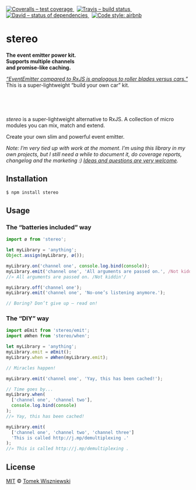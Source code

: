 [![Coveralls – test coverage
](https://img.shields.io/coveralls/tomekwi/stereo.svg?style=flat-square)
](https://coveralls.io/r/tomekwi/stereo)
 [![Travis – build status
](https://img.shields.io/travis/tomekwi/stereo/master.svg?style=flat-square)
](https://travis-ci.org/tomekwi/stereo)
 [![David – status of dependencies
](https://img.shields.io/david/tomekwi/stereo.svg?style=flat-square)
](https://david-dm.org/tomekwi/stereo)
 [![Code style: airbnb
](https://img.shields.io/badge/code%20style-airbnb-blue.svg?style=flat-square)
](https://github.com/airbnb/javascript)




stereo
======

**The event emitter power kit.**  
**Supports multiple channels**  
**and promise-like caching.**

[*“EventEmitter compared to RxJS is analogous to roller blades versus cars.”*](http://futurice.com/blog/reactive-mvc-and-the-virtual-dom/) This is a super-lightweight “build your own car” kit.

 

 

*stereo* is a super-lightweight alternative to RxJS. A collection of micro modules you can mix, match and extend.

Create your own slim and powerful event emitter.

*Note: I’m very tied up with work at the moment. I’m using this library in my own projects, but I still need a while to document it, do coverage reports, changelog and the marketing :) [Ideas and questions are very welcome](http://github.com/tomekwi/stereo/issues).*




Installation
------------

```sh
$ npm install stereo
```




Usage
-----


### The “batteries included” way

```js
import ø from 'stereo';

let myLibrary = 'anything';
Object.assign(myLibrary, ø());

myLibrary.on('channel one', console.log.bind(console));
myLibrary.emit('channel one', 'All arguments are passed on.', /Not kiddin'/);
//» All arguments are passed on. /Not kiddin'/

myLibrary.off('channel one');
myLibrary.emit('channel one', 'No-one’s listening anymore.');

// Boring? Don’t give up – read on!
```


### The “DIY” way

```js
import øEmit from 'stereo/emit';
import øWhen from 'stereo/when';

let myLibrary = 'anything';
myLibrary.emit = øEmit();
myLibrary.when = øWhen(myLibrary.emit);

// Miracles happen!

myLibrary.emit('channel one', 'Yay, this has been cached!');

// Time goes by...
myLibrary.when(
  ['channel one', 'channel two'],
  console.log.bind(console)
);
//» Yay, this has been cached!

myLibrary.emit(
  ['channel one', 'channel two', 'channel three']
  'This is called http://j.mp/demultiplexing .'
);
//» This is called http://j.mp/demultiplexing .
```




License
-------

[MIT][] © [Tomek Wiszniewski][]

[MIT]: ./License.md
[Tomek Wiszniewski]: https://github.com/tomekwi

